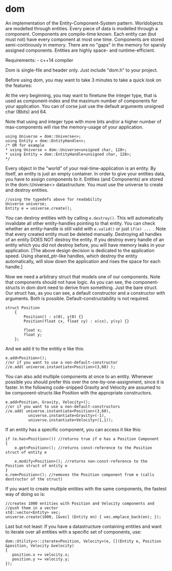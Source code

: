# dom
An implementation of the Entity-Component-System pattern. Worldobjects are modelled through entities.
Every piece of data is modelled through a component. Components are compile-time known.
Each entity can (but must not) have every component at most one time.
Components are stored semi-continously in memory. There are no "gaps" in the memory for
sparsly assigned components. Entities are highly space- and runtime-efficient.

Requirements: - c++14 compiler

Dom is single-file and header only. Just include "dom.h" to your project.

Before using dom, you may want to take 3 minutes to take a quick look on the features:

At the very beginning, you may want to finetune the integer type, that is used as component-index
and the maximum number of components for your application. You can of corse just use the default
arguments unsigned char (8bits) and 64.

Note that using and integer type with more bits and/or a higher number of max-components will
rise the memory-usage of your application. 

```
using Universe = dom::Universe<>;
using Entity = dom::EntityHandle<>;
/* OR for example
* using Universe = dom::Universe<unsigned char, 128>;
* using Entity = dom::EntityHandle<unsigned char, 128>;
*/
```

Every object in the "world" of your real-time-application is an entity.
By itself, an entity is just an empty container. In order to give your entities
data, you have to assign components to it. 
Entities (and Components) are stored in the dom::Universe<> datastructure. You must use the universe
to create and destroy entities. 

```
//using the typedefs above for readability
Universe universe;
Entity e = universe.create();
```

You can destroy entities with by calling `e.destroy()`. This will automatically invalidate all other
entity-handles pointing to that entity. You can check whether an entity-handle is still valid with
`e.valid()` or just `if(e) ... `.
Note that every created entity must be deleted manually. Destroying all handles of an entity DOES NOT
destroy the entity. If you destroy every handle of an entity which you did not destroy before, you
will have memory leaks in your application.
[The above design decision is dedicated to the application speed. Using shared_ptr-like handles, which
destroy the entity automatically, will slow down the application and rises the space for each handle.]

Now we need a arbitrary struct that models one of our components. Note that components should not have logic.
As you can see, the component-structs in dom dont need to derive from something. Just the bare struct.
Our struct has, as you can see, a default constructor and a constructor with arguments. Both is possible.
Default-constructability is not required.
```
struct Position
    {
        Position() : x(0), y(0) {}
        Position(float cx, float cy) : x(cx), y(cy) {}

        float x;
        float y;
    };
```

And we add it to the entitiy e like this:
```
e.add<Position>();
//or if you want to use a non-default-constructor
//e.add( universe.instantiate<Position>(3,60) );
```

You can also add multiple components at once to an entity. Whenever possible you should prefer this over the
one-by-one-assignment, since it is faster. In the following code-snipped Gravity and Velocity are assumed to
be component-structs like Position with the appropriate constructors.
```
e.add<Position, Gravity, Velocity>();
//or if you want to use a non-default-constructors
//e.add( universe.instantiate<Position>(3,60),
          universe.instantiate<Gravity>(-1),
          universe.instantiate<Velocity>(1,1));
```

If an entity has a specific component, you can access it like this:
```
if (e.has<Position>()) //returns true if e has a Position Component
{
    e.get<Position>(); //returns const-reference to the Position struct of entity e
    
    e.modify<Position>(); //returns non-const-reference to the Position struct of entity e
}
e.rem<Position>(); //removes the Position component from e (calls destructor of the struct)
```

If you want to create multiple entities with the same components, the fastest way of doing so is:
```
//creates 1000 entities with Position and Velocity components and
//push them in a vector
std::vector<Entity> vec;
universe.create(1000, [&vec] (Entity en) { vec.emplace_back(en); });
```

Last but not least: If you have a datastructure containing entities and want to iterate over all
entities with a specific set of components, use:
```
dom::Utility<>::iterate<Position, Velocity>(e, [](Entity e, Position &position, Velocity &velocity)
{
   position.x += velocity.x;
   position.y += velocity.y;
});
```

